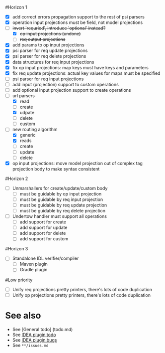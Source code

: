#Horizon 1
- [x] add correct errors propagation support to the rest of psi parsers
- [x] operation input projections must be field, not model projections
- [ ] ~~invert 'requried', introduce 'optional' instead?~~
  - [x] ~~op input projections (undone)~~
  - [ ] ~~req output projections~~
- [x] add params to op input projections
- [x] psi parser for req update projections
- [x] psi parser for req delete projections
- [x] data structures for req input projections
- [x] fix op input projections: map keys must have keys and parameters
- [x] fix req update projections: actual key values for maps must be specified
- [ ] psi parser for req input projections
- [ ] add input (projection) support to custom operations
- [ ] add optional input projection support to create operations
- [ ] url parsers
  - [x] read
  - [ ] create
  - [x] udpate
  - [ ] delete
  - [ ] custom
- [ ] new routing algorithm
  - [x] generic
  - [x] reads
  - [ ] create
  - [ ] update
  - [ ] delete
- [x] op input projections: move model projection out of complex tag projection body to make syntax consistent

#Horizon 2
- [ ] Unmarshallers for create/update/custom body
  - [ ] must be guidable by op input projection
  - [ ] must be guidable by req input projection
  - [ ] must be guidable by req update projection
  - [ ] must be guidable by req delete projection
- [ ] Undertow handler must support all operations
  - [ ] add support for create
  - [ ] add support for update
  - [ ] add support for delete
  - [ ] add support for custom
  
#Horizon 3
- [ ] Standalone IDL verifier/compiler
  - [ ] Maven plugin
  - [ ] Gradle plugin

#Low priority
- [ ] Unify req projections pretty printers, there's lots of code duplication
- [ ] Unify op projections pretty printers, there's lots of code duplication
  
# See also
- See [General todo] (todo.md)
- See [IDEA plugin todo](idea-plugin/todo.md)
- See [IDEA plugin bugs](idea-plugin/bugs.md)
- See `**/issues.md`
